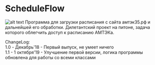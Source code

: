 # ScheduleFlow
![alt text](https://a.radikal.ru/a34/1910/48/7cde403c4390.png)
Программа для загрузки расписания с сайта амтэк35.рф и дальнейшей его обработки.
Дилетантский проект на питоне, задача которого облегчить доступ к расписанию АМТЭКа.
  

ChangeLog:  
1.0 - Декабрь'18 - Первый выпуск, не умеет ничего  
1.1 - 1 октября'19 - Улучшение первой версии, логика программы обновлена для работы со всеми классами
